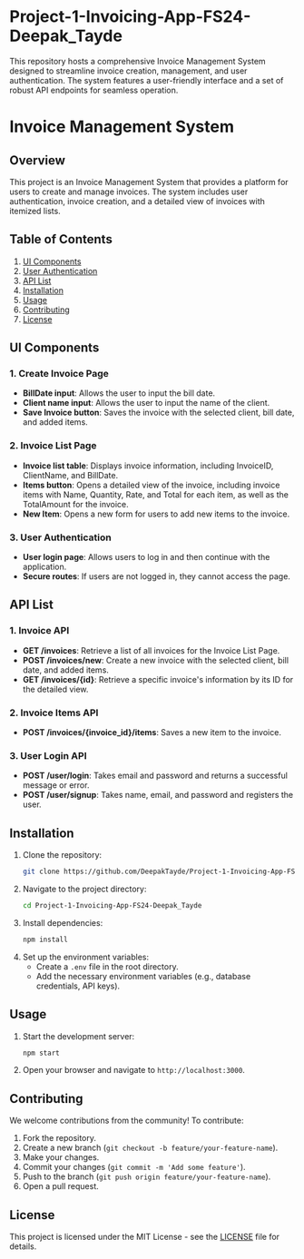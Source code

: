 # Project-1-Invoicing-App-FS24-Deepak_Tayde
This repository hosts a comprehensive Invoice Management System designed to streamline invoice creation, management, and user authentication. The system features a user-friendly interface and a set of robust API endpoints for seamless operation.

# Invoice Management System

## Overview

This project is an Invoice Management System that provides a platform for users to create and manage invoices. The system includes user authentication, invoice creation, and a detailed view of invoices with itemized lists.

## Table of Contents

1. [UI Components](#ui-components)
2. [User Authentication](#user-authentication)
3. [API List](#api-list)
4. [Installation](#installation)
5. [Usage](#usage)
6. [Contributing](#contributing)
7. [License](#license)

## UI Components

### 1. Create Invoice Page

- **BillDate input**: Allows the user to input the bill date.
- **Client name input**: Allows the user to input the name of the client.
- **Save Invoice button**: Saves the invoice with the selected client, bill date, and added items.

### 2. Invoice List Page

- **Invoice list table**: Displays invoice information, including InvoiceID, ClientName, and BillDate.
- **Items button**: Opens a detailed view of the invoice, including invoice items with Name, Quantity, Rate, and Total for each item, as well as the TotalAmount for the invoice.
- **New Item**: Opens a new form for users to add new items to the invoice.

### 3. User Authentication

- **User login page**: Allows users to log in and then continue with the application.
- **Secure routes**: If users are not logged in, they cannot access the page.

## API List

### 1. Invoice API

- **GET /invoices**: Retrieve a list of all invoices for the Invoice List Page.
- **POST /invoices/new**: Create a new invoice with the selected client, bill date, and added items.
- **GET /invoices/{id}**: Retrieve a specific invoice's information by its ID for the detailed view.

### 2. Invoice Items API

- **POST /invoices/{invoice_id}/items**: Saves a new item to the invoice.

### 3. User Login API

- **POST /user/login**: Takes email and password and returns a successful message or error.
- **POST /user/signup**: Takes name, email, and password and registers the user.

## Installation

1. Clone the repository:
   ```sh
   git clone https://github.com/DeepakTayde/Project-1-Invoicing-App-FS24-Deepak_Tayde.git
   ```
2. Navigate to the project directory:
   ```sh
   cd Project-1-Invoicing-App-FS24-Deepak_Tayde
   ```
3. Install dependencies:
   ```sh
   npm install
   ```
4. Set up the environment variables:
   - Create a `.env` file in the root directory.
   - Add the necessary environment variables (e.g., database credentials, API keys).

## Usage

1. Start the development server:
   ```sh
   npm start
   ```
2. Open your browser and navigate to `http://localhost:3000`.

## Contributing

We welcome contributions from the community! To contribute:

1. Fork the repository.
2. Create a new branch (`git checkout -b feature/your-feature-name`).
3. Make your changes.
4. Commit your changes (`git commit -m 'Add some feature'`).
5. Push to the branch (`git push origin feature/your-feature-name`).
6. Open a pull request.

## License

This project is licensed under the MIT License - see the [LICENSE](LICENSE) file for details.

